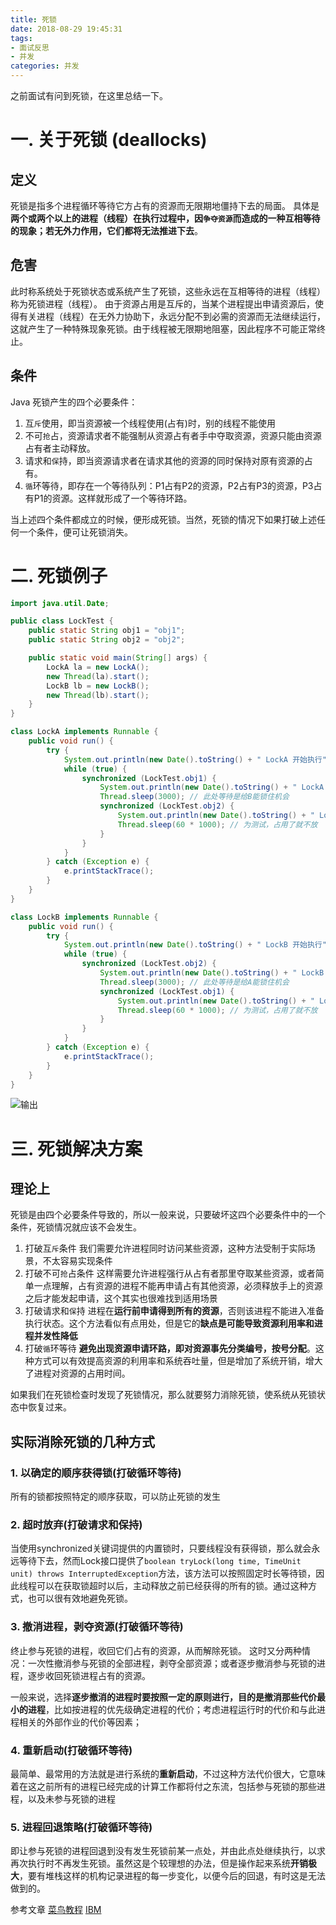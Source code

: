 ```yaml
---
title: 死锁
date: 2018-08-29 19:45:31
tags: 
- 面试反思
- 并发
categories: 并发
---
```

之前面试有问到死锁，在这里总结一下。

# 一. 关于死锁 (deallocks)

<!-- more -->

## 定义
死锁是指多个进程循环等待它方占有的资源而无限期地僵持下去的局面。
具体是**两个或两个以上的进程（线程）在执行过程中，因`争夺资源`而造成的一种互相等待的现象；若无外力作用，它们都将无法推进下去**。

## 危害
此时称系统处于死锁状态或系统产生了死锁，这些永远在互相等待的进程（线程）称为死锁进程（线程）。 由于资源占用是互斥的，当某个进程提出申请资源后，使得有关进程（线程）在无外力协助下，永远分配不到必需的资源而无法继续运行，这就产生了一种特殊现象死锁。由于线程被无限期地阻塞，因此程序不可能正常终止。

## 条件
Java 死锁产生的四个必要条件：

1. 互`斥`使用，即当资源被一个线程使用(占有)时，别的线程不能使用
2. 不可`抢`占，资源请求者不能强制从资源占有者手中夺取资源，资源只能由资源占有者主动释放。
3. 请求和`保`持，即当资源请求者在请求其他的资源的同时保持对原有资源的占有。
4. `循`环等待，即存在一个等待队列：P1占有P2的资源，P2占有P3的资源，P3占有P1的资源。这样就形成了一个等待环路。

当上述四个条件都成立的时候，便形成死锁。当然，死锁的情况下如果打破上述任何一个条件，便可让死锁消失。

# 二. 死锁例子

```java
import java.util.Date;

public class LockTest {
	public static String obj1 = "obj1";
	public static String obj2 = "obj2";

	public static void main(String[] args) {
		LockA la = new LockA();
		new Thread(la).start();
		LockB lb = new LockB();
		new Thread(lb).start();
	}
}

class LockA implements Runnable {
	public void run() {
		try {
			System.out.println(new Date().toString() + " LockA 开始执行");
			while (true) {
				synchronized (LockTest.obj1) {
					System.out.println(new Date().toString() + " LockA 锁住 obj1");
					Thread.sleep(3000); // 此处等待是给B能锁住机会
					synchronized (LockTest.obj2) {
						System.out.println(new Date().toString() + " LockA 锁住 obj2");
						Thread.sleep(60 * 1000); // 为测试，占用了就不放
					}
				}
			}
		} catch (Exception e) {
			e.printStackTrace();
		}
	}
}

class LockB implements Runnable {
	public void run() {
		try {
			System.out.println(new Date().toString() + " LockB 开始执行");
			while (true) {
				synchronized (LockTest.obj2) {
					System.out.println(new Date().toString() + " LockB 锁住 obj2");
					Thread.sleep(3000); // 此处等待是给A能锁住机会
					synchronized (LockTest.obj1) {
						System.out.println(new Date().toString() + " LockB 锁住 obj1");
						Thread.sleep(60 * 1000); // 为测试，占用了就不放
					}
				}
			}
		} catch (Exception e) {
			e.printStackTrace();
		}
	}
}
```

![输出](http://upload-images.jianshu.io/upload_images/11861611-2050d48965b6a01b.jpg?imageMogr2/auto-orient/strip%7CimageView2/2/w/1240)

# 三. 死锁解决方案

## 理论上
死锁是由四个必要条件导致的，所以一般来说，只要破坏这四个必要条件中的一个条件，死锁情况就应该不会发生。

1. 打破互`斥`条件
我们需要允许进程同时访问某些资源，这种方法受制于实际场景，不太容易实现条件
2. 打破不可`抢`占条件
这样需要允许进程强行从占有者那里夺取某些资源，或者简单一点理解，占有资源的进程不能再申请占有其他资源，必须释放手上的资源之后才能发起申请，这个其实也很难找到适用场景
3. 打破请求和`保`持
进程在**运行前申请得到所有的资源**，否则该进程不能进入准备执行状态。这个方法看似有点用处，但是它的**缺点是可能导致资源利用率和进程并发性降低**
4. 打破`循`环等待
**避免出现资源申请环路，即对资源事先分类编号，按号分配**。这种方式可以有效提高资源的利用率和系统吞吐量，但是增加了系统开销，增大了进程对资源的占用时间。

如果我们在死锁检查时发现了死锁情况，那么就要努力消除死锁，使系统从死锁状态中恢复过来。

## 实际消除死锁的几种方式

### 1. 以确定的顺序获得锁(打破循环等待)
所有的锁都按照特定的顺序获取，可以防止死锁的发生

### 2. 超时放弃(打破请求和保持)
当使用synchronized关键词提供的内置锁时，只要线程没有获得锁，那么就会永远等待下去，然而Lock接口提供了`boolean tryLock(long time, TimeUnit unit) throws InterruptedException`方法，该方法可以按照固定时长等待锁，因此线程可以在获取锁超时以后，主动释放之前已经获得的所有的锁。通过这种方式，也可以很有效地避免死锁。

### 3. 撤消进程，剥夺资源(打破循环等待)
终止参与死锁的进程，收回它们占有的资源，从而解除死锁。
这时又分两种情况：一次性撤消参与死锁的全部进程，剥夺全部资源；或者逐步撤消参与死锁的进程，逐步收回死锁进程占有的资源。

一般来说，选择**逐步撤消的进程时要按照一定的原则进行，目的是撤消那些代价最小的进程**，比如按进程的优先级确定进程的代价；考虑进程运行时的代价和与此进程相关的外部作业的代价等因素；

### 4. 重新启动(打破循环等待)
最简单、最常用的方法就是进行系统的**重新启动**，不过这种方法代价很大，它意味着在这之前所有的进程已经完成的计算工作都将付之东流，包括参与死锁的那些进程，以及未参与死锁的进程

### 5. 进程回退策略(打破循环等待)
即让参与死锁的进程回退到没有发生死锁前某一点处，并由此点处继续执行，以求再次执行时不再发生死锁。虽然这是个较理想的办法，但是操作起来系统**开销极大**，要有堆栈这样的机构记录进程的每一步变化，以便今后的回退，有时这是无法做到的。

参考文章
[菜鸟教程](http://www.runoob.com/java/thread-deadlock.html)
[IBM](https://www.ibm.com/developerworks/cn/java/j-lo-deadlock/index.html)
